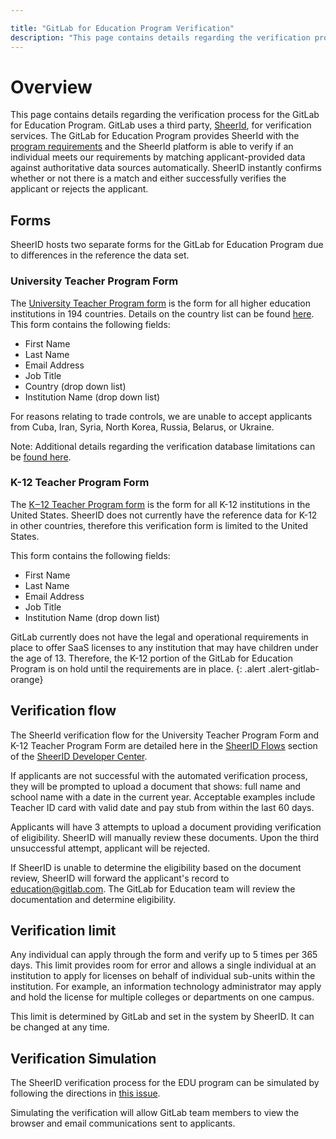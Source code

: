 ```yaml
---

title: "GitLab for Education Program Verification"
description: "This page contains details regarding the verification process for the GitLab for Education Program."
---
```


# Overview
This page contains details regarding the verification process for the GitLab for Education Program. GitLab uses a third party, [SheerId](https://www.sheerid.com/), for verification services. The GitLab for Education Program provides SheerId with the [program requirements](/solutions/education/join/#requirements) and the SheerId platform is able to verify if an individual meets our requirements by matching applicant-provided data against authoritative data sources automatically. SheerID instantly confirms whether or not there is a match and either successfully verifies the applicant or rejects the applicant.

## Forms

SheerID hosts two separate forms for the GitLab for Education Program due to differences in the reference the data set.

### University Teacher Program Form
The [University Teacher Program form](https://offers.sheerid.com/gitlab/university/teacher/) is the form for all higher education institutions in 194 countries. Details on the country list can be found [here](https://gitlab.com/gitlab-com/marketing/community-relations/community-operations/community-operations/-/issues/46). This form contains the following fields:

- First Name
- Last Name
- Email Address
- Job Title
- Country (drop down list)
- Institution Name (drop down list)

For reasons relating to trade controls, we are unable to accept applicants from Cuba, Iran, Syria, North Korea, Russia, Belarus, or Ukraine.

Note: Additional details regarding the verification database limitations can be [found here](https://gitlab.com/gitlab-com/marketing/community-relations/community-operations/community-operations/-/issues/56).

### K-12 Teacher Program Form
The [K‒12 Teacher Program form](https://offers.sheerid.com/gitlab/k12/teacher/) is the form for all K-12 institutions in the United States. SheerID does not currently have the reference data for K-12 in other countries, therefore this verification form is limited to the United States.

This form contains the following fields:

- First Name
- Last Name
- Email Address
- Job Title
- Institution Name (drop down list)

GitLab currently does not have the legal and operational requirements in place to offer SaaS licenses to any institution that may have children under the age of 13. Therefore, the K-12 portion of the GitLab for Education Program is on hold until the requirements are in place.
{: .alert .alert-gitlab-orange}


## Verification flow
The SheerId verification flow for the University Teacher Program Form and K-12 Teacher Program Form are detailed here in the [SheerID Flows](https://developer.sheerid.com/concepts#flows) section of the [SheerID Developer Center](https://developer.sheerid.com/).

If applicants are not successful with the automated verification process, they will be prompted to upload a document that shows: full name and school name with a date in the current year. Acceptable examples include Teacher ID card with valid date and pay stub from within the last 60 days.

Applicants will have 3 attempts to upload a document providing verification of eligibility. SheerID will manually review these documents.  Upon the third unsuccessful attempt, applicant will be rejected.

If SheerID is unable to determine the eligibility based on the document review, SheerID will forward the applicant's record to education@gitlab.com. The GitLab for Education team will review the documentation and determine eligibility.


## Verification limit

Any individual can apply through the form and verify up to 5 times per 365 days. This limit provides room for error and allows a single individual at an institution to apply for licenses on behalf of individual sub-units within the institution. For example, an information technology administrator may apply and hold the license for multiple colleges or departments on one campus.

This limit is determined by GitLab and set in the system by SheerID. It can be changed at any time.


## Verification Simulation

The SheerID verification process for the EDU program can be simulated by following the directions in [this issue](https://gitlab.com/gitlab-com/marketing/community-relations/community-operations/community-operations/-/issues/84).

Simulating the verification will allow GitLab team members to view the browser and email communications sent to applicants. 
